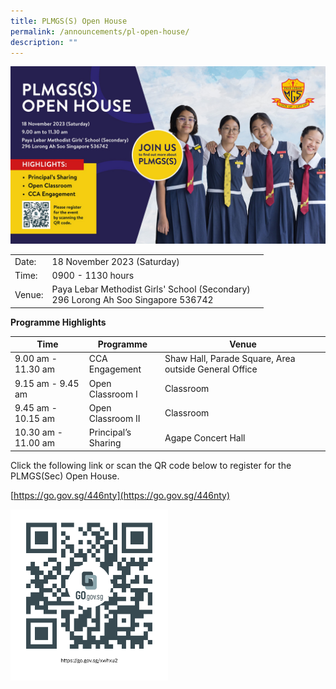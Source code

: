 ```yaml
---
title: PLMGS(S) Open House
permalink: /announcements/pl-open-house/
description: ""
---
```

![](/images/plmgs%20banner.jpg)



|  | |  |
| -------- | -------- | -------- |
| Date:     |18 November 2023 (Saturday)| 
| Time:     |0900 - 1130 hours| 
| Venue:     |Paya Lebar Methodist Girls' School (Secondary)       <br> 296 Lorong Ah Soo Singapore 536742|

**Programme Highlights**

| Time | Programme | Venue |
| -------- | -------- | -------- |
| 9.00 am - 11.30 am     | CCA Engagement    | Shaw Hall, Parade Square, Area outside General Office     |
| 9.15 am - 9.45 am     | Open Classroom I     | Classroom     |
| 9.45 am - 10.15 am     | Open Classroom II     | Classroom     |
| 10.30 am - 11.00 am     | Principal’s Sharing     | Agape Concert Hall     |

Click the following link or scan the QR code below to register for the PLMGS(Sec) Open House.

[https://go.gov.sg/446nty](https://go.gov.sg/446nty)

<img src="/images/xwhxu2.png" style="width:50%">